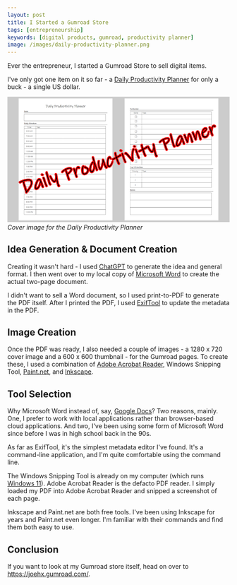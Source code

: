 ```yaml
---
layout: post
title: I Started a Gumroad Store
tags: [entrepreneurship]
keywords: [digital products, gumroad, productivity planner]
image: /images/daily-productivity-planner.png
---
```


Ever the entrepreneur, I started a Gumroad Store to sell digital items.

I've only got one item on it so far - a [Daily Productivity Planner](https://joehx.gumroad.com/l/daily-productivity-planner) for only a buck - a single US dollar.

![cover image for the Daily Productivity Planner](/images/daily-productivity-planner.png)
*Cover image for the Daily Productivity Planner*

## Idea Generation & Document Creation

Creating it wasn't hard - I used [ChatGPT](https://chatgpt.com/) to generate the idea and general format. I then went over to my local copy of [Microsoft Word](https://www.amazon.com/Microsoft-Office-Student/dp/B09H7GPR1G/?tag=hendrixjoseph-20) to create the actual two-page document.

I didn't want to sell a Word document, so I used print-to-PDF to generate the PDF itself. After I printed the PDF, I used 
[ExifTool](https://exiftool.org/) to update the metadata in the PDF.

## Image Creation

Once the PDF was ready, I also needed a couple of images - a 1280 x 720 cover image and a 600 x 600 thumbnail - for the Gumroad pages. To create these, I used a combination of [Adobe Acrobat Reader](https://get.adobe.com/reader/), Windows Snipping Tool, [Paint.net](https://www.getpaint.net/), and [Inkscape](https://inkscape.org/).

## Tool Selection

Why Microsoft Word instead of, say, [Google Docs](https://docs.google.com/)? Two reasons, mainly. One, I prefer to work with local applications rather than browser-based cloud applications. And two, I've been using some form of Microsoft Word since before I was in high school back in the 90s.

As far as ExifTool, it's the simplest metadata editor I've found. It's a command-line application, and I'm quite comfortable using the command line.

The Windows Snipping Tool is already on my computer (which runs [Windows 11](https://www.amazon.com/Microsoft-Windows-11/dp/B09MYJ1R6L/?tag=hendrixjoseph-20)). Adobe Acrobat Reader is the defacto PDF reader. I simply loaded my PDF into Adobe Acrobat Reader and snipped a screenshot of each page.

Inkscape and Paint.net are both free tools. I've been using Inkscape for years and Paint.net even longer. I'm familiar with their commands and find them both easy to use.

## Conclusion

If you want to look at my Gumroad store itself, head on over to <https://joehx.gumroad.com/>.
